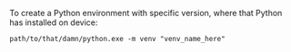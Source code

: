 To create a Python environment with specific version, where that Python has installed on device:
```
path/to/that/damn/python.exe -m venv "venv_name_here"
```
